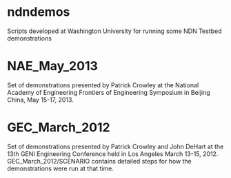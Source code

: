 ndndemos
========

Scripts developed at Washington University for running some NDN Testbed demonstrations

NAE_May_2013
========
Set of demonstrations presented by Patrick Crowley at the
National Academy of Engineering Frontiers of Engineering Symposium
in Beijing China, May 15-17, 2013.

GEC_March_2012
========
Set of demonstrations presented by Patrick Crowley and John DeHart at the
13th GENI Engineering Conference held in Los Angeles March 13-15, 2012.
GEC_March_2012/SCENARIO contains detailed steps for how the demonstrations
were run at that time.


